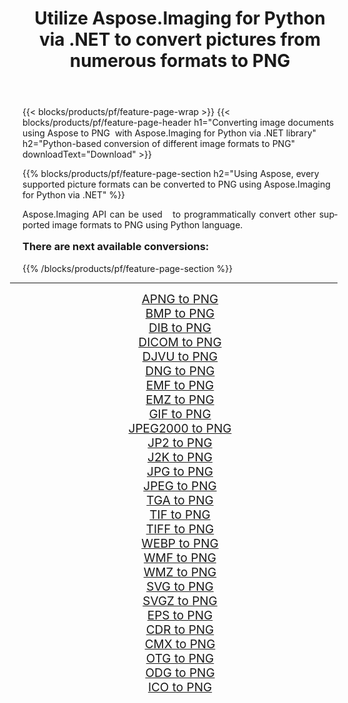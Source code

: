 ﻿---
title: Utilize Aspose.Imaging for Python via .NET to convert pictures from numerous formats to PNG 
weight: 3920
url: /python-net/conversion/to/png/ 
lang: en
langdirlevel: 2
locales: zh-hans,ja,it,ru,de,es,fr,nl,id,lt,pl,pt,vi,tr,ko,zh-hant,ar,hi,th,sv,cs,uk,he
description: You can use Aspose.Imaging for Python via .NET library to convert from a variety of formats to PNG
---

{{< blocks/products/pf/feature-page-wrap >}}
{{< blocks/products/pf/feature-page-header h1="Converting image documents using Aspose to PNG  with Aspose.Imaging for Python via .NET library" h2="Python-based conversion of different image formats to PNG" downloadText="Download" >}}


{{% blocks/products/pf/feature-page-section  h2="Using Aspose, every supported picture formats can be converted to PNG using Aspose.Imaging for Python via .NET" %}}
<p align=justify>Aspose.Imaging API can be used   to programmatically convert other supported image formats to PNG using Python language.</p>
<h3 style="margin-top:16px;">
There are next available conversions:
</h3>
{{% /blocks/products/pf/feature-page-section %}}
<div class="container-fluid productfamilypage bg-gray">
    <div class="convertypes bg-gray agp-content section">
        <div class="container">
		<hr style="margin-left:-20px;"/>
		<div class="row other-converters" style="gap: 10px;font-size: 19px;text-align:center;">
		    <div class='col-md-3 other-converter remove-lp remove-rp'><a href="/imaging/python-net/conversion/apng-to-png/" style="padding:15px;">APNG to PNG</a></div>
<div class='col-md-3 other-converter remove-lp remove-rp'><a href="/imaging/python-net/conversion/bmp-to-png/" style="padding:15px;">BMP to PNG</a></div>
<div class='col-md-3 other-converter remove-lp remove-rp'><a href="/imaging/python-net/conversion/dib-to-png/" style="padding:15px;">DIB to PNG</a></div>
<div class='col-md-3 other-converter remove-lp remove-rp'><a href="/imaging/python-net/conversion/dicom-to-png/" style="padding:15px;">DICOM to PNG</a></div>
<div class='col-md-3 other-converter remove-lp remove-rp'><a href="/imaging/python-net/conversion/djvu-to-png/" style="padding:15px;">DJVU to PNG</a></div>
<div class='col-md-3 other-converter remove-lp remove-rp'><a href="/imaging/python-net/conversion/dng-to-png/" style="padding:15px;">DNG to PNG</a></div>
<div class='col-md-3 other-converter remove-lp remove-rp'><a href="/imaging/python-net/conversion/emf-to-png/" style="padding:15px;">EMF to PNG</a></div>
<div class='col-md-3 other-converter remove-lp remove-rp'><a href="/imaging/python-net/conversion/emz-to-png/" style="padding:15px;">EMZ to PNG</a></div>
<div class='col-md-3 other-converter remove-lp remove-rp'><a href="/imaging/python-net/conversion/gif-to-png/" style="padding:15px;">GIF to PNG</a></div>
<div class='col-md-3 other-converter remove-lp remove-rp'><a href="/imaging/python-net/conversion/jpeg2000-to-png/" style="padding:15px;">JPEG2000 to PNG</a></div>
<div class='col-md-3 other-converter remove-lp remove-rp'><a href="/imaging/python-net/conversion/jp2-to-png/" style="padding:15px;">JP2 to PNG</a></div>
<div class='col-md-3 other-converter remove-lp remove-rp'><a href="/imaging/python-net/conversion/j2k-to-png/" style="padding:15px;">J2K to PNG</a></div>
<div class='col-md-3 other-converter remove-lp remove-rp'><a href="/imaging/python-net/conversion/jpg-to-png/" style="padding:15px;">JPG to PNG</a></div>
<div class='col-md-3 other-converter remove-lp remove-rp'><a href="/imaging/python-net/conversion/jpeg-to-png/" style="padding:15px;">JPEG to PNG</a></div>
<div class='col-md-3 other-converter remove-lp remove-rp'><a href="/imaging/python-net/conversion/tga-to-png/" style="padding:15px;">TGA to PNG</a></div>
<div class='col-md-3 other-converter remove-lp remove-rp'><a href="/imaging/python-net/conversion/tif-to-png/" style="padding:15px;">TIF to PNG</a></div>
<div class='col-md-3 other-converter remove-lp remove-rp'><a href="/imaging/python-net/conversion/tiff-to-png/" style="padding:15px;">TIFF to PNG</a></div>
<div class='col-md-3 other-converter remove-lp remove-rp'><a href="/imaging/python-net/conversion/webp-to-png/" style="padding:15px;">WEBP to PNG</a></div>
<div class='col-md-3 other-converter remove-lp remove-rp'><a href="/imaging/python-net/conversion/wmf-to-png/" style="padding:15px;">WMF to PNG</a></div>
<div class='col-md-3 other-converter remove-lp remove-rp'><a href="/imaging/python-net/conversion/wmz-to-png/" style="padding:15px;">WMZ to PNG</a></div>
<div class='col-md-3 other-converter remove-lp remove-rp'><a href="/imaging/python-net/conversion/svg-to-png/" style="padding:15px;">SVG to PNG</a></div>
<div class='col-md-3 other-converter remove-lp remove-rp'><a href="/imaging/python-net/conversion/svgz-to-png/" style="padding:15px;">SVGZ to PNG</a></div>
<div class='col-md-3 other-converter remove-lp remove-rp'><a href="/imaging/python-net/conversion/eps-to-png/" style="padding:15px;">EPS to PNG</a></div>
<div class='col-md-3 other-converter remove-lp remove-rp'><a href="/imaging/python-net/conversion/cdr-to-png/" style="padding:15px;">CDR to PNG</a></div>
<div class='col-md-3 other-converter remove-lp remove-rp'><a href="/imaging/python-net/conversion/cmx-to-png/" style="padding:15px;">CMX to PNG</a></div>
<div class='col-md-3 other-converter remove-lp remove-rp'><a href="/imaging/python-net/conversion/otg-to-png/" style="padding:15px;">OTG to PNG</a></div>
<div class='col-md-3 other-converter remove-lp remove-rp'><a href="/imaging/python-net/conversion/odg-to-png/" style="padding:15px;">ODG to PNG</a></div>
<div class='col-md-3 other-converter remove-lp remove-rp'><a href="/imaging/python-net/conversion/ico-to-png/" style="padding:15px;">ICO to PNG</a></div>
                </div>
        </div>
    </div>
</div>
<br/>

